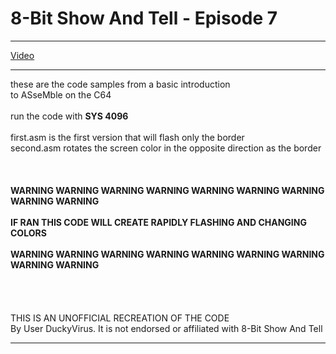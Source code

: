 # 8-Bit Show And Tell - Episode 7

***

[Video](https://www.youtube.com/watch?v=EUCSZw7piKE, "8-Bit Show and Tell")

***

these are the code samples from a basic introduction<br />
to ASseMble on the C64<br />
<br />
run the code with **SYS 4096**<br />
<br />
first.asm is the first version that will flash only the border<br />
second.asm rotates the screen color in the opposite direction as the border<br />
<br />
<br />
<br />
**WARNING WARNING WARNING WARNING WARNING WARNING WARNING WARNING WARNING**<br />
<br />
**IF RAN THIS CODE WILL CREATE RAPIDLY FLASHING AND CHANGING COLORS**<br />
<br />
**WARNING WARNING WARNING WARNING WARNING WARNING WARNING WARNING WARNING**<br />
<br />
<br />
<br />
<br />
THIS IS AN UNOFFICIAL RECREATION OF THE CODE<br />
By User DuckyVirus.  It is not endorsed or affiliated with 8-Bit Show And Tell<br />

***